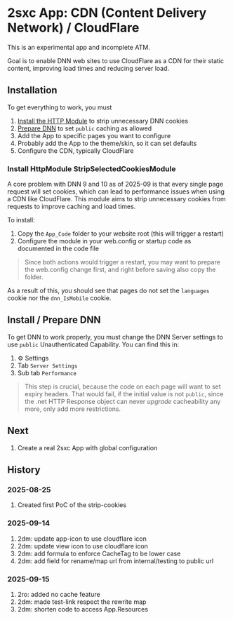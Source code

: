 # 2sxc App: CDN (Content Delivery Network) / CloudFlare

This is an experimental app and incomplete ATM.

Goal is to enable DNN web sites to use CloudFlare as a CDN for their static content, improving load times and reducing server load.

## Installation

To get everything to work, you must

1. [Install the HTTP Module](#install-httpmodule-stripselectedcookiesmodule) to strip unnecessary DNN cookies
1. [Prepare DNN](#install--prepare-dnn) to set `public` caching as allowed
1. Add the App to specific pages you want to configure
1. Probably add the App to the theme/skin, so it can set defaults
1. Configure the CDN, typically CloudFlare

### Install HttpModule StripSelectedCookiesModule

A core problem with DNN 9 and 10 as of 2025-09 is that every single page request will set cookies, which can lead to performance issues when using a CDN like CloudFlare. This module aims to strip unnecessary cookies from requests to improve caching and load times.

To install:

1. Copy the `App_Code` folder to your website root (this will trigger a restart)
1. Configure the module in your web.config or startup code as documented in the code file

> Since both actions would trigger a restart, you may want to prepare the web.config change first,
> and right before saving also copy the folder.

As a result of this, you should see that pages do not set the `languages` cookie nor the `dnn_IsMobile` cookie.

## Install / Prepare DNN

To get DNN to work properly, you must change the DNN Server settings to use `public` Unauthenticated Capability.
You can find this in:

1. ⚙️ Settings
1. Tab `Server Settings`
1. Sub tab `Performance`

> This step is crucial, because the code on each page will want to set expiry headers.
> That would fail, if the initial value is not `public`, since the .net HTTP Response object can never
> _upgrade_ cacheability any more, only add more restrictions.

## Next

1. Create a real 2sxc App with global configuration

## History

### 2025-08-25

1. Created first PoC of the strip-cookies

### 2025-09-14

1. 2dm: update app-icon to use cloudflare icon
1. 2dm: update view icon to use cloudflare icon
1. 2dm: add formula to enforce CacheTag to be lower case
1. 2dm: add field for rename/map url from internal/testing to public url

### 2025-09-15

1. 2ro: added no cache feature
1. 2dm: made test-link respect the rewrite map
1. 2dm: shorten code to access App.Resources
